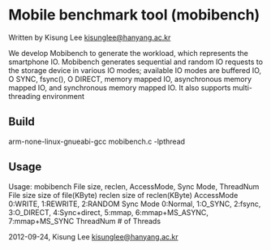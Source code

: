 Mobile benchmark tool (mobibench)
=================================

Written by Kisung Lee <kisunglee@hanyang.ac.kr>

We develop Mobibench to generate the workload, which
represents the smartphone IO. Mobibench generates sequential
and random IO requests to the storage device
in various IO modes; available IO modes are buffered
IO, O SYNC, fsync(), O DIRECT, memory mapped
IO, asynchronous memory mapped IO, and synchronous
memory mapped IO. It also supports multi-threading environment


Build
-----
arm-none-linux-gnueabi-gcc mobibench.c -lpthread


Usage
-----
Usage: mobibench File size, reclen, AccessMode, Sync Mode, ThreadNum
  File size     size of file(KByte)
  reclen        size of reclen(KByte)
  AccessMode    0:WRITE, 1:REWRITE, 2:RANDOM
  Sync Mode     0:Normal, 1:O_SYNC, 2:fsync, 3:O_DIRECT, 4:Sync+direct, 5:mmap, 6:mmap+MS_ASYNC, 7:mmap+MS_SYNC
  ThreadNum     # of Threads

2012-09-24, Kisung Lee <kisunglee@hanyang.ac.kr>
